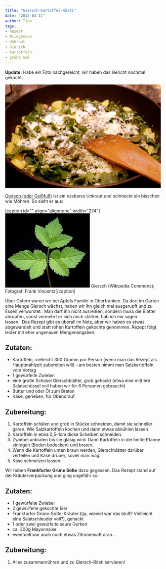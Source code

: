 ```yaml
---
title: "Giersch-Kartoffel-Rösti"
date: "2012-04-11" 
author: Tina
tags:
- Rezept
- Wildgemüse
- Unkraut
- Giersch
- Kartoffeln
- grüne Soß
---
```


**Update:** Habe ein Foto nachgereicht, wir haben das Gericht nochmal gekocht.

[![](images/gierschroestipfanne.jpg "gierschroestipfanne")](http://apfeleimer.wordpress.com/?attachment_id=794)

[Giersch (oder Geißfuß)](http://de.wikipedia.org/wiki/Giersch) ist ein essbares Unkraut und schmeckt ein bisschen wie Möhren. So sieht er aus:

\[caption id="" align="alignnone" width="274"\][![Giersch (Wikipedia Commons); Fotograf: Frank Vincentz](images/274px-Aegopodium_podagraria1_ies.jpg "Giersch (Wikipedia Commons); Fotograf: Frank Vincentz")](http://de.wikipedia.org/w/index.php?title=Datei:Aegopodium_podagraria1_ies.jpg&filetimestamp=20070822114944) Giersch (Wikipedia Commons); Fotograf: Frank Vincentz\[/caption\]

Über Ostern waren wir bei Apfels Familie in Oberfranken. Da dort im Garten eine Menge Giersch wächst, haben wir ihn gleich mal ausgerupft und zu Essen verwurstet.  
Man darf ihn nicht ausreißen, sondern muss die Blätter abrupfen, sonst vermehrt er sich noch stärker, hab ich mir sagen lassen.  Das Rezept gibt es überall im Netz, aber wir haben es etwas abgewandelt und statt rohen Kartoffeln gekochte genommen. Rezept folgt, leider mit eher ungenauen Mengenangaben.

## Zutaten:

- Kartoffeln, vielleicht 300 Gramm pro Person (wenn man das Rezept als Hauptmahlzeit zubereiten will) – am besten nimmt man Salzkartoffeln vom Vortag
- 1 gewürfelte Zwiebel
- eine große Schüsel Gierschblätter, grob gehackt (etwa eine mittlere Salatschüssel voll haben wir für 6 Personen gebraucht)
- Butter und oder Öl zum Braten
- Käse, gerieben, für Obendrauf

## Zubereitung:

1. Kartoffeln schälen und grob in Stücke schneiden, damit sie schneller garen. Wie Salzkartoffeln kochen und dann etwas abkühlen lassen.
2. Kartoffeln in etwa 0,5-1cm dicke Scheiben schneiden.
3. Zwiebel anbraten bis sie glasig wird. Dann Kartoffeln in die heiße Pfanne einlegen (Boden bedecken) und braten.
4. Wenn die Kartoffeln unten braun werden, Gierschblätter darüber verteilen und Käse drüber, soviel man mag.
5. Käse schmelzen lassen.

Wir haben **Frankfurter Grüne Soße** dazu gegessen. Das Rezept stand auf der Kräuterverpackung und ging ungefähr so:

## Zutaten:

- 1 gewürfelte Zwiebel
- 2 gewürfelte gekochte Eier
- Frankfurter Grüne-Soße-Kräuter (tja, wieviel war das bloß? Vielleicht eine Salatschleuder voll?), gehackt
- 1 oder zwei gewürfelte saure Gurken
- ca. 300g Mayonnaise
- eventuell war auch noch etwas Zitronensaft dran...

## Zubereitung:

1. Alles zusammenrühren und zu Giersch-Rösti servieren!
